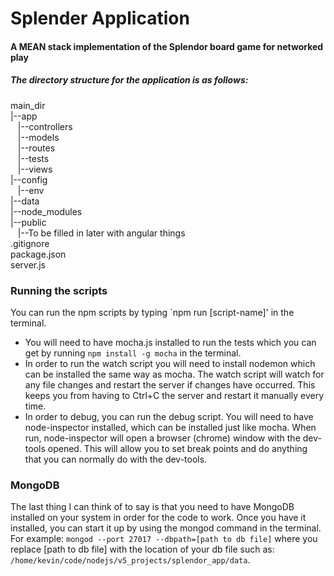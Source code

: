 # Splender Application
#### A MEAN stack implementation of the Splendor board game for networked play

##### The directory structure for the application is as follows:
main_dir  
|--app  
&nbsp;&nbsp;&nbsp;|--controllers  
&nbsp;&nbsp;&nbsp;|--models  
&nbsp;&nbsp;&nbsp;|--routes  
&nbsp;&nbsp;&nbsp;|--tests  
&nbsp;&nbsp;&nbsp;|--views  
|--config  
&nbsp;&nbsp;&nbsp;|--env  
|--data  
|--node_modules  
|--public  
&nbsp;&nbsp;&nbsp;|--To be filled in later with angular things  
.gitignore  
package.json  
server.js
 
### Running the scripts
You can run the npm scripts by typing `npm run [script-name]' in the terminal.
*   You will need to have mocha.js installed to run the tests which you can get by
    running `npm install -g mocha` in the terminal.
*   In order to run the watch script you will need to install nodemon which can
    be installed the same way as mocha. The watch script will watch for any file
    changes and restart the server if changes have occurred. This keeps you from
    having to Ctrl+C the server and restart it manually every time.
*   In order to debug, you can run the debug script. You will need to have node-inspector
    installed, which can be installed just like mocha. When run, node-inspector will open
    a browser (chrome) window with the dev-tools opened. This will allow you to set break
    points and do anything that you can normally do with the dev-tools.
    
### MongoDB
The last thing I can think of to say is that you need to have MongoDB installed on your system
in order for the code to work. Once you have it installed, you can start it up by using the mongod
command in the terminal. For example: `mongod --port 27017 --dbpath=[path to db file]` where you
replace [path to db file] with the location of your db file such as:
`/home/kevin/code/nodejs/v5_projects/splendor_app/data`.
